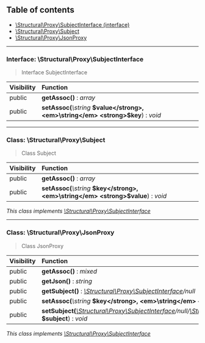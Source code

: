 ## Table of contents

- [\Structural\Proxy\SubjectInterface (interface)](#interface-structuralproxysubjectinterface)
- [\Structural\Proxy\Subject](#class-structuralproxysubject)
- [\Structural\Proxy\JsonProxy](#class-structuralproxyjsonproxy)

<hr />

### Interface: \Structural\Proxy\SubjectInterface

> Interface SubjectInterface

| Visibility | Function |
|:-----------|:---------|
| public | <strong>getAssoc()</strong> : <em>array</em> |
| public | <strong>setAssoc(</strong><em>\string</em> <strong>$value</strong>, <em>\string</em> <strong>$key</strong>)</strong> : <em>void</em> |

<hr />

### Class: \Structural\Proxy\Subject

> Class Subject

| Visibility | Function |
|:-----------|:---------|
| public | <strong>getAssoc()</strong> : <em>array</em> |
| public | <strong>setAssoc(</strong><em>\string</em> <strong>$key</strong>, <em>\string</em> <strong>$value</strong>)</strong> : <em>void</em> |

*This class implements [\Structural\Proxy\SubjectInterface](#interface-structuralproxysubjectinterface)*

<hr />

### Class: \Structural\Proxy\JsonProxy

> Class JsonProxy

| Visibility | Function |
|:-----------|:---------|
| public | <strong>getAssoc()</strong> : <em>mixed</em> |
| public | <strong>getJson()</strong> : <em>string</em> |
| public | <strong>getSubject()</strong> : <em>[\Structural\Proxy\SubjectInterface](#interface-structuralproxysubjectinterface)/null</em> |
| public | <strong>setAssoc(</strong><em>\string</em> <strong>$key</strong>, <em>\string</em> <strong>$value</strong>)</strong> : <em>void</em> |
| public | <strong>setSubject(</strong><em>[\Structural\Proxy\SubjectInterface](#interface-structuralproxysubjectinterface)/null/[\Structural\Proxy\SubjectInterface](#interface-structuralproxysubjectinterface)</em> <strong>$subject</strong>)</strong> : <em>void</em> |

*This class implements [\Structural\Proxy\SubjectInterface](#interface-structuralproxysubjectinterface)*

